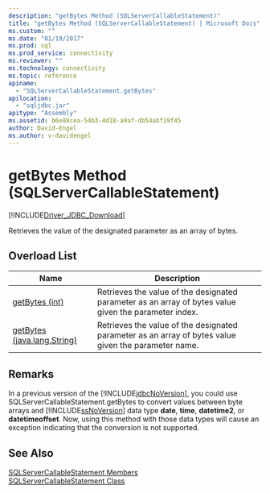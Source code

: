 ```yaml
---
description: "getBytes Method (SQLServerCallableStatement)"
title: "getBytes Method (SQLServerCallableStatement) | Microsoft Docs"
ms.custom: ""
ms.date: "01/19/2017"
ms.prod: sql
ms.prod_service: connectivity
ms.reviewer: ""
ms.technology: connectivity
ms.topic: reference
apiname: 
  - "SQLServerCallableStatement.getBytes"
apilocation: 
  - "sqljdbc.jar"
apitype: "Assembly"
ms.assetid: b6e88cea-54b3-4d18-a9af-db54abf19f45
author: David-Engel
ms.author: v-davidengel
---
```

# getBytes Method (SQLServerCallableStatement)
[!INCLUDE[Driver_JDBC_Download](../../../includes/driver_jdbc_download.md)]

  Retrieves the value of the designated parameter as an array of bytes.  
  
## Overload List  
  
|Name|Description|  
|----------|-----------------|  
|[getBytes (int)](../../../connect/jdbc/reference/getbytes-method-int.md)|Retrieves the value of the designated parameter as an array of bytes value given the parameter index.|  
|[getBytes (java.lang.String)](../../../connect/jdbc/reference/getbytes-method-java-lang-string.md)|Retrieves the value of the designated parameter as an array of bytes value given the parameter name.|  
  
## Remarks  
 In a previous version of the [!INCLUDE[jdbcNoVersion](../../../includes/jdbcnoversion_md.md)], you could use SQLServerCallableStatement.getBytes to convert values between byte arrays and [!INCLUDE[ssNoVersion](../../../includes/ssnoversion-md.md)] data type **date**, **time**, **datetime2**, or **datetimeoffset**. Now, using this method with those data types will cause an exception indicating that the conversion is not supported.  
  
## See Also  
 [SQLServerCallableStatement Members](../../../connect/jdbc/reference/sqlservercallablestatement-members.md)   
 [SQLServerCallableStatement Class](../../../connect/jdbc/reference/sqlservercallablestatement-class.md)  
  
  
